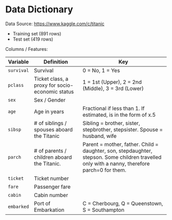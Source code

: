 
# Data Dictionary

Data Source: https://www.kaggle.com/c/titanic

  + Training set (891 rows)
  + Test set (419 rows)

Columns / Features:

Variable | 	Definition	| Key
--- | --- | ---
`survival`	| Survival	| 0 = No, 1 = Yes
`pclass`	| Ticket class, a proxy for socio-economic status | 1 = 1st (Upper), 2 = 2nd (Middle), 3 = 3rd (Lower)
`sex`	| Sex / Gender	|
`age`	| Age in years	| Fractional if less than 1. If estimated, is in the form of x.5
`sibsp`	| # of siblings / spouses aboard the Titanic	| Sibling = brother, sister, stepbrother, stepsister. Spouse = husband, wife
`parch`	| # of parents / children aboard the Titanic. 	| Parent = mother, father. Child = daughter, son, stepdaughter, stepson. Some children travelled only with a nanny, therefore parch=0 for them.
`ticket`	| Ticket number	|
`fare` |	Passenger fare	|
`cabin` |	Cabin number
`embarked`	| Port of Embarkation	| C = Cherbourg, Q = Queenstown, S = Southampton
